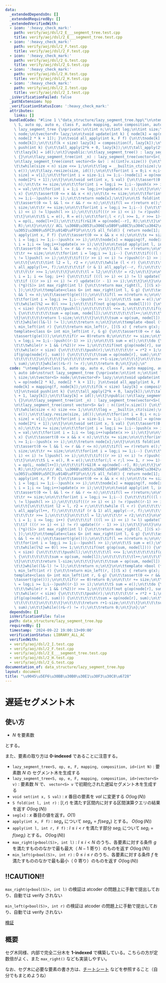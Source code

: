 ```yaml
---
data:
  _extendedDependsOn: []
  _extendedRequiredBy: []
  _extendedVerifiedWith:
  - icon: ':heavy_check_mark:'
    path: verify/aoj/dsl/2_E___segment_tree.test.cpp
    title: verify/aoj/dsl/2_E___segment_tree.test.cpp
  - icon: ':heavy_check_mark:'
    path: verify/aoj/dsl/2_F.test.cpp
    title: verify/aoj/dsl/2_F.test.cpp
  - icon: ':heavy_check_mark:'
    path: verify/aoj/dsl/2_G.test.cpp
    title: verify/aoj/dsl/2_G.test.cpp
  - icon: ':heavy_check_mark:'
    path: verify/aoj/dsl/2_H.test.cpp
    title: verify/aoj/dsl/2_H.test.cpp
  - icon: ':heavy_check_mark:'
    path: verify/aoj/dsl/2_I.test.cpp
    title: verify/aoj/dsl/2_I.test.cpp
  _isVerificationFailed: false
  _pathExtension: hpp
  _verificationStatusIcon: ':heavy_check_mark:'
  attributes:
    links: []
  bundledCode: "#line 1 \"data_structure/lazy_segment_tree.hpp\"\n\ntemplate<class\
    \ S, auto op, auto e, class F, auto mapping, auto composition, auto id>\nstruct\
    \ lazy_segment_tree {\nprivate:\n\tint n;\n\tint log;\n\tint size;\n\tvector<S>\
    \ node;\n\tvector<F> lazy;\n\n\tvoid update(int k) { node[k] = op(node[2 * k],\
    \ node[2 * k + 1]); }\n\tvoid all_apply(int k, F f) {\n\t\tnode[k] = mapping(f,\
    \ node[k]);\n\t\tif(k < size) lazy[k] = composition(f, lazy[k]);\n\t}\n\tvoid\
    \ push(int k) {\n\t\tall_apply(2*k + 0, lazy[k]);\n\t\tall_apply(2*k + 1, lazy[k]);\n\
    \t\tlazy[k] = id();\n\t}\npublic:\n\tlazy_segment_tree() : lazy_segment_tree(0)\
    \ {}\n\n\tlazy_segment_tree(int _n) : lazy_segment_tree(vector<S>(_n, e())) {}\n\
    \n\tlazy_segment_tree(const vector<S> &v) : n((int)v.size()) {\n\t\tsize = 1;\n\
    \t\twhile(size < n) size <<= 1;\n\n\t\tlog = __builtin_ctz(size);\n\n\t\tnode.resize(2*size,\
    \ e());\n\t\tlazy.resize(size, id());\n\n\t\tfor(int i = 0;i < n;i++)node[i +\
    \ size] = v[i];\n\t\tfor(int i = size-1;i >= 1;i--)node[i] = op(node[2*i + 0],\
    \ node[2*i + 1]);\n\t}\n\n\tvoid set(int x, S val) {\n\t\tassert(0 <= x && x <\
    \ n);\n\t\tx += size;\n\n\t\tfor(int i = log;i >= 1;i--)push(x >> i);\n\t\tnode[x]\
    \ = val;\n\t\tfor(int i = 1;i <= log;i++)update(x >> i);\n\t}\n\n\tS operator[](int\
    \ x) {\n\t\tassert(0 <= x && x < n);\n\t\tx += size;\n\n\t\tfor(int i = log;i\
    \ >= 1;i--)push(x >> i);\n\t\treturn node[x];\n\t}\n\n\tS fold(int l, int r) {\n\
    \t\tassert(0 <= l && l <= r && r <= n);\n\t\tif(l == r)return e();\n\n\t\tl +=\
    \ size;\n\t\tr += size;\n\n\t\tfor(int i = log;i >= 1;i--) {\n\t\t\tif(((l >>\
    \ i) << i) != l)push(l >> i);\n\t\t\tif(((r >> i) << i) != r)push((r-1) >> i);\n\
    \t\t}\n\n\t\tS L = e(), R = e();\n\t\tfor(;l < r;l >>= 1, r >>= 1){\n\t\t\tif(l&1)L\
    \ = op(L, node[l++]);\n\t\t\tif(r&1)R = op(node[--r], R);\n\t\t}\n\t\treturn op(L,\
    \ R);\n\t}\n\n\t// ACL \u306B\u3053\u306E\u5B9F\u88C5\u304C\u3042\u308B\u3093\u3060\
    \u3051\u3069\u5FC3\u914D\uFF1F\n\t//S all_fold() { return node[1]; };\n\n\tvoid\
    \ apply(int x, F f) {\n\t\tassert(0 <= x && x < n);\n\n\t\tx += size;\n\t\tfor(int\
    \ i = log;i >= 1;i--)push(x >> i);\n\t\tnode[x] = mapping(f, node[x]);\n\t\tfor(int\
    \ i = 1;i <= log;i++)update(x >> i);\n\t}\n\n\tvoid apply(int l, int r, F f) {\n\
    \t\tassert(0 <= l && l <= r && r <= n);\n\t\tif(l == r)return;\n\n\t\tl += size;\n\
    \t\tr += size;\n\n\t\tfor(int i = log;i >= 1;i--) {\n\t\t\tif(((l >> i) << i)\
    \ != l)push(l >> i);\n\t\t\tif(((r >> i) << i) != r)push((r-1) >> i);\n\t\t}\n\
    \n\t\t{\n\t\t\tint l2 = l, r2 = r;\n\t\t\twhile (l < r) {\n\t\t\t\tif (l & 1)\
    \ all_apply(l++, f);\n\t\t\t\tif (r & 1) all_apply(--r, f);\n\t\t\t\tl >>= 1;\n\
    \t\t\t\tr >>= 1;\n\t\t\t}\n\t\t\tl = l2;\n\t\t\tr = r2;\n\t\t}\n\n\t\tfor (int\
    \ i = 1; i <= log; i++) {\n\t\t\tif (((l >> i) << i) != l) update(l >> i);\n\t\
    \t\tif (((r >> i) << i) != r) update((r - 1) >> i);\n\t\t}\n\t}\n\n\ttemplate<bool\
    \ (*g)(S)> int max_right(int l) {\n\t\treturn max_right(l, [](S x){ return g(x);\
    \ });\n\t}\n\ttemplate<class G> int max_right(int l, G g) {\n\t\tassert(0 <= l\
    \ && l <= n);\n\t\tassert(g(e()));\n\n\t\tif(l == n)return n;\n\n\t\tl += size;\n\
    \t\tfor(int i = log;i >= 1;i--)push(l >> i);\n\n\t\tS sum = e();\n\t\tdo {\n\t\
    \t\twhile(l%2 == 0)l >>= 1;\n\t\t\tif(not g(op(sum, node[l]))) {\n\t\t\t\twhile(l\
    \ < size) {\n\t\t\t\t\tpush(l);\n\t\t\t\t\tl <<= 1;\n\t\t\t\t\tif(g(op(sum, node[l])))\
    \ {\n\t\t\t\t\t\tsum = op(sum, node[l]);\n\t\t\t\t\t\tl++;\n\t\t\t\t\t}\n\t\t\t\
    \t}\n\t\t\t\treturn l-size;\n\t\t\t}\n\t\t\tsum = op(sum, node[l]);\n\t\t\tl++;\n\
    \t\t}while((l&-l) != l);\n\t\treturn n;\n\t}\n\n\ttemplate <bool (*g)(S)> int\
    \ min_left(int r) {\n\t\treturn min_left(r, [](S x) { return g(x); });\n\t}\n\t\
    template<class G> int min_left(int r, G g) {\n\t\tassert(0 <= r && r <= n);\n\t\
    \tassert(g(e()));\n\n\t\tif(r == 0)return 0;\n\n\t\tr += size;\n\t\tfor(int i\
    \ = log;i >= 1;i--)push((r-1) >> i);\n\n\t\tS sum = e();\n\t\tdo {\n\t\t\tr--;\n\
    \t\t\twhile(r > 1 && (r%2))r >>= 1;\n\t\t\tif(not g(op(node[r], sum))) {\n\t\t\
    \t\twhile(r < size) {\n\t\t\t\t\tpush(r);\n\t\t\t\t\tr = r*2 + 1;\n\t\t\t\t\t\
    if(g(op(node[r], sum))) {\n\t\t\t\t\t\tsum = op(node[r], sum);\n\t\t\t\t\t\tr--;\n\
    \t\t\t\t\t}\n\t\t\t\t}\n\t\t\t\treturn r+1-size;\n\t\t\t}\n\t\t\tsum = op(node[r],\
    \ sum);\n\t\t}while((r&-r) != r);\n\t\treturn 0;\n\t}\n};\n"
  code: "\ntemplate<class S, auto op, auto e, class F, auto mapping, auto composition,\
    \ auto id>\nstruct lazy_segment_tree {\nprivate:\n\tint n;\n\tint log;\n\tint\
    \ size;\n\tvector<S> node;\n\tvector<F> lazy;\n\n\tvoid update(int k) { node[k]\
    \ = op(node[2 * k], node[2 * k + 1]); }\n\tvoid all_apply(int k, F f) {\n\t\t\
    node[k] = mapping(f, node[k]);\n\t\tif(k < size) lazy[k] = composition(f, lazy[k]);\n\
    \t}\n\tvoid push(int k) {\n\t\tall_apply(2*k + 0, lazy[k]);\n\t\tall_apply(2*k\
    \ + 1, lazy[k]);\n\t\tlazy[k] = id();\n\t}\npublic:\n\tlazy_segment_tree() : lazy_segment_tree(0)\
    \ {}\n\n\tlazy_segment_tree(int _n) : lazy_segment_tree(vector<S>(_n, e())) {}\n\
    \n\tlazy_segment_tree(const vector<S> &v) : n((int)v.size()) {\n\t\tsize = 1;\n\
    \t\twhile(size < n) size <<= 1;\n\n\t\tlog = __builtin_ctz(size);\n\n\t\tnode.resize(2*size,\
    \ e());\n\t\tlazy.resize(size, id());\n\n\t\tfor(int i = 0;i < n;i++)node[i +\
    \ size] = v[i];\n\t\tfor(int i = size-1;i >= 1;i--)node[i] = op(node[2*i + 0],\
    \ node[2*i + 1]);\n\t}\n\n\tvoid set(int x, S val) {\n\t\tassert(0 <= x && x <\
    \ n);\n\t\tx += size;\n\n\t\tfor(int i = log;i >= 1;i--)push(x >> i);\n\t\tnode[x]\
    \ = val;\n\t\tfor(int i = 1;i <= log;i++)update(x >> i);\n\t}\n\n\tS operator[](int\
    \ x) {\n\t\tassert(0 <= x && x < n);\n\t\tx += size;\n\n\t\tfor(int i = log;i\
    \ >= 1;i--)push(x >> i);\n\t\treturn node[x];\n\t}\n\n\tS fold(int l, int r) {\n\
    \t\tassert(0 <= l && l <= r && r <= n);\n\t\tif(l == r)return e();\n\n\t\tl +=\
    \ size;\n\t\tr += size;\n\n\t\tfor(int i = log;i >= 1;i--) {\n\t\t\tif(((l >>\
    \ i) << i) != l)push(l >> i);\n\t\t\tif(((r >> i) << i) != r)push((r-1) >> i);\n\
    \t\t}\n\n\t\tS L = e(), R = e();\n\t\tfor(;l < r;l >>= 1, r >>= 1){\n\t\t\tif(l&1)L\
    \ = op(L, node[l++]);\n\t\t\tif(r&1)R = op(node[--r], R);\n\t\t}\n\t\treturn op(L,\
    \ R);\n\t}\n\n\t// ACL \u306B\u3053\u306E\u5B9F\u88C5\u304C\u3042\u308B\u3093\u3060\
    \u3051\u3069\u5FC3\u914D\uFF1F\n\t//S all_fold() { return node[1]; };\n\n\tvoid\
    \ apply(int x, F f) {\n\t\tassert(0 <= x && x < n);\n\n\t\tx += size;\n\t\tfor(int\
    \ i = log;i >= 1;i--)push(x >> i);\n\t\tnode[x] = mapping(f, node[x]);\n\t\tfor(int\
    \ i = 1;i <= log;i++)update(x >> i);\n\t}\n\n\tvoid apply(int l, int r, F f) {\n\
    \t\tassert(0 <= l && l <= r && r <= n);\n\t\tif(l == r)return;\n\n\t\tl += size;\n\
    \t\tr += size;\n\n\t\tfor(int i = log;i >= 1;i--) {\n\t\t\tif(((l >> i) << i)\
    \ != l)push(l >> i);\n\t\t\tif(((r >> i) << i) != r)push((r-1) >> i);\n\t\t}\n\
    \n\t\t{\n\t\t\tint l2 = l, r2 = r;\n\t\t\twhile (l < r) {\n\t\t\t\tif (l & 1)\
    \ all_apply(l++, f);\n\t\t\t\tif (r & 1) all_apply(--r, f);\n\t\t\t\tl >>= 1;\n\
    \t\t\t\tr >>= 1;\n\t\t\t}\n\t\t\tl = l2;\n\t\t\tr = r2;\n\t\t}\n\n\t\tfor (int\
    \ i = 1; i <= log; i++) {\n\t\t\tif (((l >> i) << i) != l) update(l >> i);\n\t\
    \t\tif (((r >> i) << i) != r) update((r - 1) >> i);\n\t\t}\n\t}\n\n\ttemplate<bool\
    \ (*g)(S)> int max_right(int l) {\n\t\treturn max_right(l, [](S x){ return g(x);\
    \ });\n\t}\n\ttemplate<class G> int max_right(int l, G g) {\n\t\tassert(0 <= l\
    \ && l <= n);\n\t\tassert(g(e()));\n\n\t\tif(l == n)return n;\n\n\t\tl += size;\n\
    \t\tfor(int i = log;i >= 1;i--)push(l >> i);\n\n\t\tS sum = e();\n\t\tdo {\n\t\
    \t\twhile(l%2 == 0)l >>= 1;\n\t\t\tif(not g(op(sum, node[l]))) {\n\t\t\t\twhile(l\
    \ < size) {\n\t\t\t\t\tpush(l);\n\t\t\t\t\tl <<= 1;\n\t\t\t\t\tif(g(op(sum, node[l])))\
    \ {\n\t\t\t\t\t\tsum = op(sum, node[l]);\n\t\t\t\t\t\tl++;\n\t\t\t\t\t}\n\t\t\t\
    \t}\n\t\t\t\treturn l-size;\n\t\t\t}\n\t\t\tsum = op(sum, node[l]);\n\t\t\tl++;\n\
    \t\t}while((l&-l) != l);\n\t\treturn n;\n\t}\n\n\ttemplate <bool (*g)(S)> int\
    \ min_left(int r) {\n\t\treturn min_left(r, [](S x) { return g(x); });\n\t}\n\t\
    template<class G> int min_left(int r, G g) {\n\t\tassert(0 <= r && r <= n);\n\t\
    \tassert(g(e()));\n\n\t\tif(r == 0)return 0;\n\n\t\tr += size;\n\t\tfor(int i\
    \ = log;i >= 1;i--)push((r-1) >> i);\n\n\t\tS sum = e();\n\t\tdo {\n\t\t\tr--;\n\
    \t\t\twhile(r > 1 && (r%2))r >>= 1;\n\t\t\tif(not g(op(node[r], sum))) {\n\t\t\
    \t\twhile(r < size) {\n\t\t\t\t\tpush(r);\n\t\t\t\t\tr = r*2 + 1;\n\t\t\t\t\t\
    if(g(op(node[r], sum))) {\n\t\t\t\t\t\tsum = op(node[r], sum);\n\t\t\t\t\t\tr--;\n\
    \t\t\t\t\t}\n\t\t\t\t}\n\t\t\t\treturn r+1-size;\n\t\t\t}\n\t\t\tsum = op(node[r],\
    \ sum);\n\t\t}while((r&-r) != r);\n\t\treturn 0;\n\t}\n};\n"
  dependsOn: []
  isVerificationFile: false
  path: data_structure/lazy_segment_tree.hpp
  requiredBy: []
  timestamp: '2024-09-22 19:00:13+09:00'
  verificationStatus: LIBRARY_ALL_AC
  verifiedWith:
  - verify/aoj/dsl/2_I.test.cpp
  - verify/aoj/dsl/2_F.test.cpp
  - verify/aoj/dsl/2_E___segment_tree.test.cpp
  - verify/aoj/dsl/2_H.test.cpp
  - verify/aoj/dsl/2_G.test.cpp
documentation_of: data_structure/lazy_segment_tree.hpp
layout: document
title: "\u9045\u5EF6\u30BB\u30B0\u30E1\u30F3\u30C8\u6728"
---
```


# 遅延セグメント木

## 使い方

- $N$ を要素数

とする。

また、要素の取り方は **0-indexed** であることに注意する。

- ``lazy_segment_tree<S, op, e, F, mapping, composition, id>(int N)`` : 要素数 $N$ の セグメント木を生成する
- ``lazy_segment_tree<S, op, e, F, mapping, composition, id>(vector<S> v)`` : 要素数 $N$ で、 ``vector<S> v`` で初期化された遅延セグメント木を生成する
- ``void set(int x, S val)`` : $x$ 番目の要素を $val$ に変更する  $O(\log(N))$
- ``S fold(int l, int r)`` : $[l, r)$ を満たす区間内に対する区間演算クエリの結果を返す $O(\log(N))$
- ``seg[x]`` : $x$ 番目の値を返す。$O(1)$
- ``apply(int x, F f)`` : $seg_x$ について $seg_x = f(seg_x)$ とする。 $O(\log(N))$
- ``apply(int l, int r, F f)`` : $l \leq i < r$ を満たす部分 $seg_i$ について $seg_i = f(seg_i)$ とする。 $O(\log(N))$
- ``max_right(g<bool(S)>, int l)`` : $l \leq i < N$ のうち、各要素に対する条件 $g$ を満たすもののなかで最も最大（ $N-1$ 寄り）のものを返す $O(\log(N))$
- ``min_left(g<bool(S)>, int r)`` : $0 \leq i \leq r$ のうち、各要素に対する条件 $f$ を満たすもののなかで最も最小（ $0$ 寄り）のものを返す $O(\log(N))$

## !!CAUTION!!

``max_right(g<bool(S)>, int l)`` の検証は atcoder の問題上に手動で提出しており、自動では verify されない

``min_left(g<bool(S)>, int r)`` の検証は atcoder の問題上に手動で提出しており、自動では verify されない

[検証](https://atcoder.jp/contests/abc371/submissions/58020164)

## 概要

セグ木同様、内部で完全二分木を **1-indexed** で構築している。こちらの方が定数倍がよく、また ``max_right()`` なども実装しやすい。

なお、セグ木に必要な要素の書き方は、[チートシート](https://betrue12.hateblo.jp/entry/2020/09/23/005940) などを参照すること（自分でもまとめようね）
